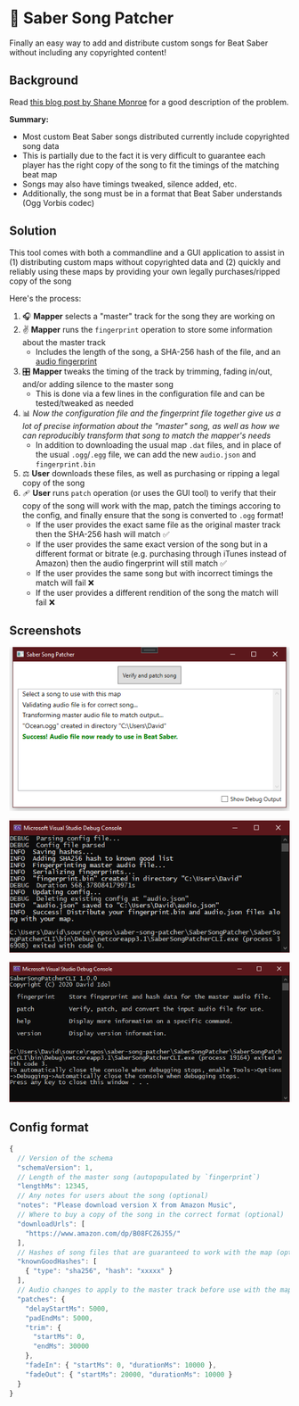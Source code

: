 # 🎼 Saber Song Patcher

Finally an easy way to add and distribute custom songs for Beat Saber without including any copyrighted content!

## Background

Read [this blog post by Shane Monroe](https://medium.com/@darkuni/beat-saber-why-custom-maps-cannot-be-made-with-legal-music-9e68a01cfd42) for a good description of the problem.

**Summary:**

- Most custom Beat Saber songs distributed currently include copyrighted song data
- This is partially due to the fact it is very difficult to guarantee each player has the right copy of the song to fit the timings of the matching beat map
- Songs may also have timings tweaked, silence added, etc.
- Additionally, the song must be in a format that Beat Saber understands (Ogg Vorbis codec)

## Solution

This tool comes with both a commandline and a GUI application to assist in (1) distributing custom maps without copyrighted data and (2) quickly and reliably using these maps by providing your own legally purchases/ripped copy of the song

Here's the process:

1. 🎧 **Mapper** selects a "master" track for the song they are working on
1. ✌️ **Mapper** runs the `fingerprint` operation to store some information about the master track
    - Includes the length of the song, a SHA-256 hash of the file, and an [audio fingerprint](https://www.codeproject.com/Articles/206507/Duplicates-detector-via-audio-fingerprinting#fingerprint)
1. 🎛️ **Mapper** tweaks the timing of the track by trimming, fading in/out, and/or adding silence to the master song
    - This is done via a few lines in the configuration file and can be tested/tweaked as needed
1. 📊 *Now the configuration file and the fingerprint file together give us a lot of precise information about the "master" song, as well as how we can reproducibly transform that song to match the mapper's needs*
    - In addition to downloading the usual map `.dat` files, and in place of the usual `.ogg`/`.egg` file, we can add the new `audio.json` and `fingerprint.bin`
1. ⚖️ **User** downloads these files, as well as purchasing or ripping a legal copy of the song
1. 🩹 **User** runs `patch` operation (or uses the GUI tool) to verify that their copy of the song will work with the map, patch the timings accoring to the config, and finally ensure that the song is converted to `.ogg` format!
    - If the user provides the exact same file as the original master track then the SHA-256 hash will match ✅
    - If the user provides the same exact version of the song but in a different format or bitrate (e.g. purchasing through iTunes instead of Amazon) then the audio fingerprint will still match ✅
    - If the user provides the same song but with incorrect timings the match will fail ❌
    - If the user provides a different rendition of the song the match will fail ❌

## Screenshots

![Screenshot](Images/gui-screenshot.png?raw=true "GUI Patcher")

![Screenshot](Images/cli-screenshot.png?raw=true "CLI Example")

![Screenshot](Images/cli-help.png?raw=true "CLI Help")

## Config format

```js
{
  // Version of the schema
  "schemaVersion": 1,
  // Length of the master song (autopopulated by `fingerprint`)
  "lengthMs": 12345,
  // Any notes for users about the song (optional)
  "notes": "Please download version X from Amazon Music",
  // Where to buy a copy of the song in the correct format (optional)
  "downloadUrls": [
    "https://www.amazon.com/dp/B08FCZ6J55/"
  ],
  // Hashes of song files that are guaranteed to work with the map (optional - at least one added by `fingerprint`)
  "knownGoodHashes": [
    { "type": "sha256", "hash": "xxxxx" }
  ],
  // Audio changes to apply to the master track before use with the map
  "patches": {
    "delayStartMs": 5000,
    "padEndMs": 5000,
    "trim": {
      "startMs": 0,
      "endMs": 30000
    },
    "fadeIn": { "startMs": 0, "durationMs": 10000 },
    "fadeOut": { "startMs": 20000, "durationMs": 10000 }
  }
}
```